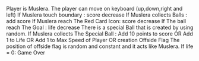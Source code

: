 Player is Muslera.
The player can move on keyboard (up,down,right and left)
If Muslera touch boundary : score decrease
If Muslera collects Balls : add score
If Muslera reach The Red Card Icon: score decrease
If The ball reach The Goal : life decrease
There is a special Ball that is created by using random.
If Muslera collects The Special Ball : Add 10 points to score OR Add 1 to Life OR Add 1 to Max Speed of Player OR creation Offside Flag
The position of offside flag is random and constant and it acts like Muslera. 
If life = 0: Game Over

